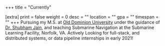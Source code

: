 +++
title = "Currently"

[extra]
print = false
weight = 0
desc = ""
location = ""
gpa = ""
timespan = ""
+++
Pursuing my M.S. at [Old Dominion University](https://cs.odu.edu) under the guidance of [Dr. Shubham Jain](https://www.cs.odu.edu/~jain/), and teaching Submarine Navigation at the Submarine Learning Facility, Norfolk, VA. Actively Looking for full-stack, and distributed systems, or data pipeline internships in early 2021!
